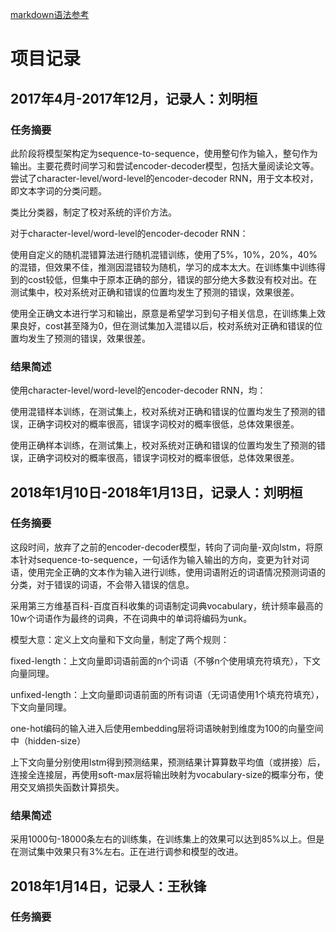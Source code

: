 [markdown语法参考](http://blog.csdn.net/ljc_563812704/article/details/53464039 "打开链接") 

# 项目记录

## 2017年4月-2017年12月，记录人：刘明桓

### 任务摘要

此阶段将模型架构定为sequence-to-sequence，使用整句作为输入，整句作为输出。主要花费时间学习和尝试encoder-decoder模型，包括大量阅读论文等。尝试了character-level/word-level的encoder-decoder RNN，用于文本校对，即文本字词的分类问题。

类比分类器，制定了校对系统的评价方法。

对于character-level/word-level的encoder-decoder RNN：

使用自定义的随机混错算法进行随机混错训练，使用了5%，10%，20%，40%的混错，但效果不佳，推测因混错较为随机，学习的成本太大。在训练集中训练得到的cost较低，但集中于原本正确的部分，错误的部分绝大多数没有校对出。在测试集中，校对系统对正确和错误的位置均发生了预测的错误，效果很差。

使用全正确文本进行学习和输出，原意是希望学习到句子相关信息，在训练集上效果良好，cost甚至降为0，但在测试集加入混错以后，校对系统对正确和错误的位置均发生了预测的错误，效果很差。

### 结果简述

使用character-level/word-level的encoder-decoder RNN，均：

使用混错样本训练，在测试集上，校对系统对正确和错误的位置均发生了预测的错误，正确字词校对的概率很高，错误字词校对的概率很低，总体效果很差。

使用正确样本训练，在测试集上，校对系统对正确和错误的位置均发生了预测的错误，正确字词校对的概率很高，错误字词校对的概率很低，总体效果很差。

## 2018年1月10日-2018年1月13日，记录人：刘明桓

### 任务摘要

这段时间，放弃了之前的encoder-decoder模型，转向了词向量-双向lstm，将原本针对sequence-to-sequence，一句话作为输入输出的方向，变更为针对词语，使用完全正确的文本作为输入进行训练，使用词语附近的词语情况预测词语的分类，对于错误的词语，不会带入错误的信息。

采用第三方维基百科-百度百科收集的词语制定词典vocabulary，统计频率最高的10w个词语作为最终的词典，不在词典中的单词将编码为unk。

模型大意：定义上文向量和下文向量，制定了两个规则：

fixed-length：上文向量即词语前面的n个词语（不够n个使用填充符填充），下文向量同理。

unfixed-length：上文向量即词语前面的所有词语（无词语使用1个填充符填充），下文向量同理。

one-hot编码的输入进入后使用embedding层将词语映射到维度为100的向量空间中（hidden-size）

上下文向量分别使用lstm得到预测结果，预测结果计算算数平均值（或拼接）后，连接全连接层，再使用soft-max层将输出映射为vocabulary-size的概率分布，使用交叉熵损失函数计算损失。

### 结果简述

采用1000句-18000条左右的训练集，在训练集上的效果可以达到85%以上。但是在测试集中效果只有3%左右。正在进行调参和模型的改进。

## 2018年1月14日，记录人：王秋锋

### 任务摘要



